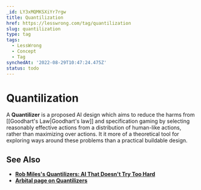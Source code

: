 ```yaml
---
_id: LY3xMQMKSXiYr7rgw
title: Quantilization
href: https://lesswrong.com/tag/quantilization
slug: quantilization
type: tag
tags:
  - LessWrong
  - Concept
  - Tag
synchedAt: '2022-08-29T10:47:24.475Z'
status: todo
---
```


# Quantilization

A **Quantilizer** is a proposed AI design which aims to reduce the harms from [[Goodhart's Law|Goodhart's law]] and specification gaming by selecting reasonably effective actions from a distribution of human-like actions, rather than maximizing over actions. It it more of a theoretical tool for exploring ways around these problems than a practical buildable design.

## See Also

- [**Rob Miles's Quantilizers: AI That Doesn't Try Too Hard**](https://www.youtube.com/watch?v=gdKMG6kTl6Y)
- [**Arbital page on Quantilizers**](https://arbital.com/p/soft_optimizer?l=2r8#Quantilizing)
